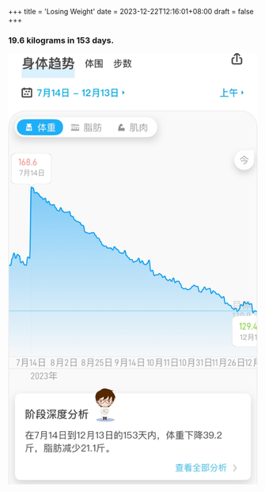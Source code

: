 +++
title = 'Losing Weight'
date = 2023-12-22T12:16:01+08:00
draft = false
+++

### 19.6 kilograms in 153 days.

![weight](images/weight.jpg)